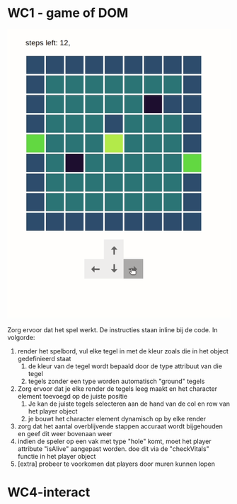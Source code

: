 # WC1 - game of DOM

![runthrough](./images/runthrough.gif)

Zorg ervoor dat het spel werkt. De instructies staan inline bij de code.
In volgorde:

1. render het spelbord, vul elke tegel in met de kleur zoals die in het object gedefinieerd staat
   1. de kleur van de tegel wordt bepaald door de type attribuut van die tegel
   1. tegels zonder een type worden automatisch "ground" tegels
1. Zorg ervoor dat je elke render de tegels leeg maakt en het character element toevoegd op de juiste positie
   1. Je kan de juiste tegels selecteren aan de hand van de col en row van het player object
   1. je bouwt het character element dynamisch op by elke render
1. zorg dat het aantal overblijvende stappen accuraat wordt bijgehouden en geef dit weer bovenaan weer
1. indien de speler op een vak met type "hole" komt, moet het player attribute "isAlive" aangepast worden. doe dit via de "checkVitals" functie in het player object
1. [extra] probeer te voorkomen dat players door muren kunnen lopen
# WC4-interact
